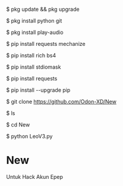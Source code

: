 $ pkg update && pkg upgrade

$ pkg install python git

$ pkg install play-audio

$ pip install requests mechanize

$ pip install rich bs4

$ pip install stdiomask

$ pip install requests

$ pip install --upgrade pip

$ git clone https://github.com/Odon-XD/New

$ ls

$ cd New

$ python LeoV3.py

# New
Untuk Hack Akun Epep
